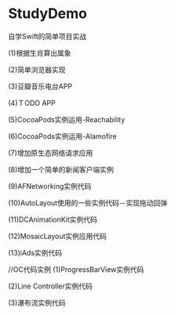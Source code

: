 # StudyDemo
自学Swift的简单项目实战

(1)根据生肖算出属象

(2)简单浏览器实现

(3)豆瓣音乐电台APP

(4)ＴODO APP

(5)CocoaPods实例运用-Reachability

(6)CocoaPods实例运用-Alamofire

(7)增加原生态网络请求应用

(8)增加一个简单的新闻客户端实例

(9)AFNetworking实例代码

(10)AutoLayout使用的一些实例代码－实现拖动回弹

(11)DCAnimationKit实例代码

(12)MosaicLayout实例应用代码

(13)iAds实例代码

//OC代码实例
(1)ProgressBarView实例代码

(2)Line Controller实例代码

(3)瀑布流实例代码
